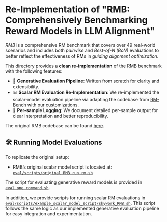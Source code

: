 # Re-Implementation of "RMB: Comprehensively Benchmarking Reward Models in LLM Alignment"

*RMB* is a comprehensive RM benchmark that covers over 49 real-world scenarios and includes both *pairwise* and *Best-of-N (BoN)* evaluations to better reflect the effectiveness of RMs in *guiding alignment optimization*. 

This directory provides a **clean re-implementation** of the RMB benchmark with the following features:

- 🧱 **Generative Evaluation Pipeline**: Written from scratch for clarity and extensibility.
- 📊 **Scalar RM Evaluation Re-Implementation**: We re-implemented the scalar-model evaluation pipeline via adapting the codebase from [RM-Bench](https://github.com/THU-KEG/RM-Bench) with our customizations.
- 📂 **Per-sample Logging**: We document detailed per-sample output for clear interpretation and better reproducibility.

The original RMB codebase can be found [here](https://github.com/Zhou-Zoey/RMB-Reward-Model-Benchmark).

## 🛠️ Running Model Evaluations 

To replicate the original setup:

- RMB’s original scalar model script is located at:  
  [`eval/scripts/original_RMB_run_rm.sh`](eval/scripts/original_RMB_run_rm.sh)

The script for evaluating generative reward models is provided in  
[`eval_one_command.sh`](../eval_one_command.sh).

In addition, we provide scripts for running scalar RM evaluations in  
[`eval/scripts/example_scalar_model_script/skywork_RMB.sh`](eval/scripts/example_scalar_model_script/skywork_RMB.sh). This script follows the same logic as our implemented generative evaluation pipeline for easy integration and experimentation.